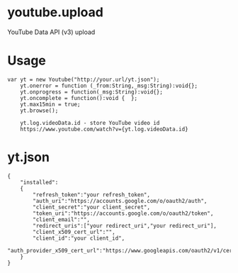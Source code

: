 # youtube.upload
YouTube Data API (v3) upload

# Usage  
    
    var yt = new Youtube("http://your.url/yt.json");
        yt.onerror = function (_from:String,_msg:String):void{};
        yt.onprogress = function(_msg:String):void{};
        yt.oncomplete = function():void {  };
        yt.max15min = true;
        yt.browse();
        
        yt.log.videoData.id - store YouTube video id
        https://www.youtube.com/watch?v={yt.log.videoData.id}
# yt.json

    {
        "installed":
        {
            "refresh_token":"your refresh_token",
            "auth_uri":"https://accounts.google.com/o/oauth2/auth",
            "client_secret":"your client_secret",
            "token_uri":"https://accounts.google.com/o/oauth2/token",
            "client_email":"",
            "redirect_uris":["your redirect_uri","your redirect_uri"],
            "client_x509_cert_url":"",
            "client_id":"your client_id",
            "auth_provider_x509_cert_url":"https://www.googleapis.com/oauth2/v1/certs"
        }
    }

